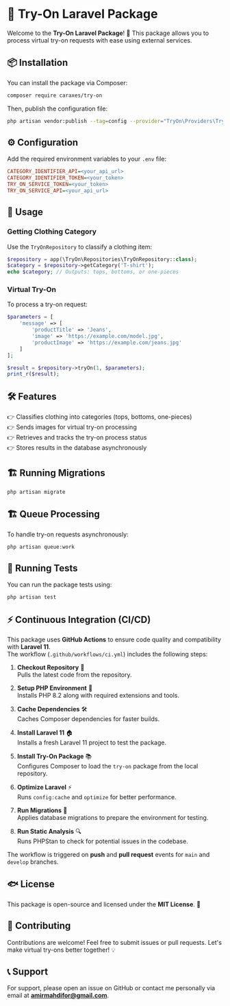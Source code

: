 # 🎯 Try-On Laravel Package

Welcome to the **Try-On Laravel Package**! 🚀 This package allows you to process virtual try-on requests with ease using external services.

## 📦 Installation

You can install the package via Composer:

```sh
composer require caraxes/try-on
```

Then, publish the configuration file:

```sh
php artisan vendor:publish --tag=config --provider="TryOn\Providers\TryOnServiceProvider"
```

## ⚙️ Configuration

Add the required environment variables to your `.env` file:

```ini
CATEGORY_IDENTIFIER_API=<your_api_url>
CATEGORY_IDENTIFIER_TOKEN=<your_token>
TRY_ON_SERVICE_TOKEN=<your_token>
TRY_ON_SERVICE_API=<your_api_url>
```

## 🚀 Usage

### Getting Clothing Category

Use the `TryOnRepository` to classify a clothing item:

```php
$repository = app(\TryOn\Repositories\TryOnRepository::class);
$category = $repository->getCategory('T-shirt');
echo $category; // Outputs: tops, bottoms, or one-pieces
```

### Virtual Try-On

To process a try-on request:

```php
$parameters = [
    'message' => [
        'productTitle' => 'Jeans',
        'image' => 'https://example.com/model.jpg',
        'productImage' => 'https://example.com/jeans.jpg'
    ]
];

$result = $repository->tryOn(1, $parameters);
print_r($result);
```

## 🛠️ Features
👉 Classifies clothing into categories (tops, bottoms, one-pieces)  
👉 Sends images for virtual try-on processing  
👉 Retrieves and tracks the try-on process status  
👉 Stores results in the database asynchronously  

## 🏗 Running Migrations

```bash
php artisan migrate
```

## 🏗 Queue Processing
To handle try-on requests asynchronously:

```bash
php artisan queue:work
```

## 🔬 Running Tests

You can run the package tests using:

```sh
php artisan test
```

## ⚡ Continuous Integration (CI/CD)

This package uses **GitHub Actions** to ensure code quality and compatibility with **Laravel 11**.  
The workflow (`.github/workflows/ci.yml`) includes the following steps:

1. **Checkout Repository** 🏢  
   Pulls the latest code from the repository.  

2. **Setup PHP Environment** 🐘  
   Installs PHP 8.2 along with required extensions and tools.  

3. **Cache Dependencies** 🛠️  
   Caches Composer dependencies for faster builds.  

4. **Install Laravel 11** 🏠  
   Installs a fresh Laravel 11 project to test the package.  

5. **Install Try-On Package** 📚  
   Configures Composer to load the `try-on` package from the local repository.  

6. **Optimize Laravel** ⚡  
   Runs `config:cache` and `optimize` for better performance.  

7. **Run Migrations** 💜  
   Applies database migrations to prepare the environment for testing.  

8. **Run Static Analysis** 🔍  
   Runs PHPStan to check for potential issues in the codebase.  

The workflow is triggered on **push** and **pull request** events for `main` and `develop` branches.  

## 🐟 License

This package is open-source and licensed under the **MIT License**. 🎉

## 🤝 Contributing

Contributions are welcome! Feel free to submit issues or pull requests. Let's make virtual try-ons better together! 💡

## 📞 Support
For support, please open an issue on GitHub or contact me personally via email at **amirmahdifor@gmail.com**.

